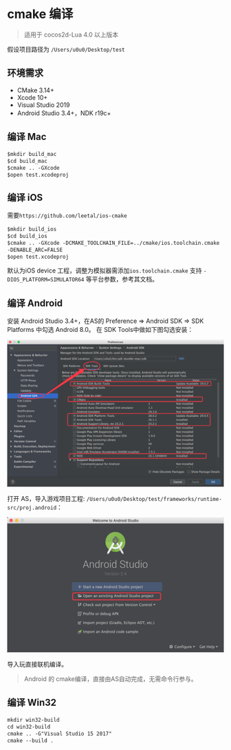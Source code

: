# cmake 编译

> 适用于 cocos2d-Lua 4.0 以上版本

假设项目路径为 `/Users/u0u0/Desktop/test`

## 环境需求

* CMake 3.14+
* Xcode 10+
* Visual Studio 2019
* Android Studio 3.4+，NDK r19c+

## 编译 Mac

```
$mkdir build_mac
$cd build_mac
$cmake .. -GXcode
$open test.xcodeproj
```

## 编译 iOS

需要`https://github.com/leetal/ios-cmake`

```
$mkdir build_ios
$cd build_ios
$cmake .. -GXcode -DCMAKE_TOOLCHAIN_FILE=../cmake/ios.toolchain.cmake -DENABLE_ARC=FALSE
$open test.xcodeproj
```

默认为iOS device 工程，调整为模拟器需添加`ios.toolchain.cmake` 支持 `-DIOS_PLATFORM=SIMULATOR64` 等平台参数，参考其文档。

## 编译 Android

安装 Android Studio 3.4+，在AS的 Preference => Android SDK => SDK Platforms 中勾选 Android 8.0。
在 SDK Tools中做如下图勾选安装：

![SDK tools](./sdktools.png)

打开 AS，导入游戏项目工程: `/Users/u0u0/Desktop/test/frameworks/runtime-src/proj.android`：

![open porject](./openproject.png)

导入玩直接联机编译。

> Android 的 cmake编译，直接由AS自动完成，无需命令行参与。


## 编译 Win32

```
mkdir win32-build
cd win32-build
cmake .. -G"Visual Studio 15 2017"
cmake --build .
```